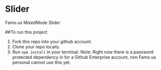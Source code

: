 # Slider
Famo.us MixedMode Slider

##To run this project
1. Fork this repo into your github account.
2. Clone your repo locally.
3. Run ```npm install``` in your terminal. Note: Right now there is a password protected dependency in for a Github Enterprise account, non Famo.us personal cannot use this yet.
